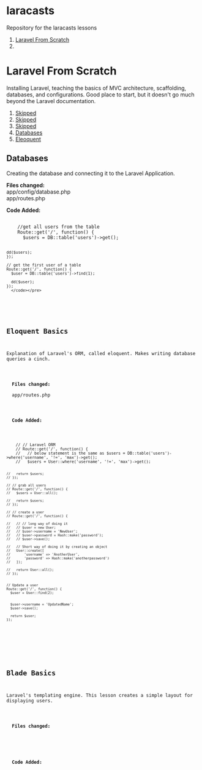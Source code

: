 laracasts
=========

Repository for the laracasts lessons
<ol>
  <li><a href="#from_scratch">Laravel From Scratch</a><li>
</ol>



<h1 id="from_scratch">Laravel From Scratch</h1>
<p>Installing Laravel, teaching the basics of MVC architecture, scaffolding, databases, and configurations. Good place to start, but it doesn't go much beyond the Laravel documentation.</p>
<ol>
  <li><a href="#1_1">Skipped</a></li>
  <li><a href="#1_2">Skipped</a></li>
  <li><a href="#1_3">Skipped</a></li>
  <li><a href="#1_4">Databases</a></li>
  <li><a href="#1_5">Eleoquent</a></li>
</ol>

<h2 id="1_4">Databases</h2>
<p>Creating the database and connecting it to the Laravel Application.</p>
<p>
  <b>Files changed:</b><br>
  app/config/database.php<br>
  app/routes.php
</p>
<p>
  <b>Code Added:</b><br>
  <pre><code>
    //get all users from the table
    Route::get('/', function() {
      $users = DB::table('users')->get();
      
    dd($users);
    });
    
    // get the first user of a table
    Route::get('/', function() {
      $user = DB::table('users')->find(1);
      
      dd($user); 
    });
      </code></pre>
</p>


<h2 id="1_5">Eloquent Basics</h2>
<p>Explanation of Laravel's ORM, called eloquent. Makes writing database queries a cinch.</p>
<p>
  <b>Files changed:</b><br>
  app/routes.php
</p>
<p>
  <b>Code Added:</b><br>
  <pre><code>
    // // Laravel ORM
    // Route::get('/', function() {
    //   // below statement is the same as $users = DB::table('users')->where('username', '!=', 'max')->get();
    //   $users = User::where('username', '!=', 'max')->get();
      
    //   return $users;
    // });
    
    // // grab all users
    // Route::get('/', function() {
    //   $users = User::all();
      
    //   return $users;
    // });
    
    // // create a user
    // Route::get('/', function() {
      
    //   // // long way of doing it 
    //   // $user = new User;
    //   // $user->username = 'NewUser';
    //   // $user->password = Hash::make('password');
    //   // $user->save();
      
    //   // Short way of doing it by creating an object
    //   User::create([
    //       'username' => 'AnotherUser',
    //       'password' => Hash::make('anotherpassword')
    //   ]);
      
    //   return User::all();
    // });
    
    
    // Update a user
    Route::get('/', function() {
      $user = User::find(2);
      
      
      $user->username = 'UpdatedName';
      $user->save();
      
      return $user;
    });
  </code></pre>
</p>





<h2 id="1_6">Blade Basics</h2>
<p>Laravel's templating engine. This lesson creates a simple layout for displaying users.</p>
<p>
  <b>Files changed:</b><br>
  
</p>
<p>
  <b>Code Added:</b><br>
  <code>
    
  </code>
</p>
